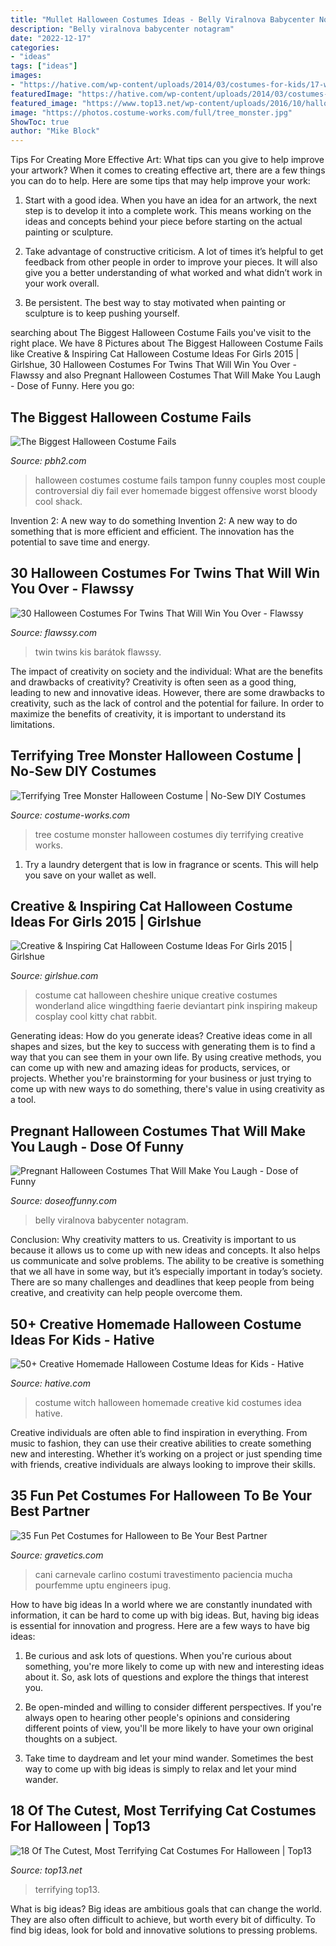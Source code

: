 ```yaml
---
title: "Mullet Halloween Costumes Ideas - Belly Viralnova Babycenter Notagram"
description: "Belly viralnova babycenter notagram"
date: "2022-12-17"
categories:
- "ideas"
tags: ["ideas"]
images:
- "https://hative.com/wp-content/uploads/2014/03/costumes-for-kids/17-witch-kid-costume-idea.jpg"
featuredImage: "https://hative.com/wp-content/uploads/2014/03/costumes-for-kids/17-witch-kid-costume-idea.jpg"
featured_image: "https://www.top13.net/wp-content/uploads/2016/10/halloween-costumes-kittens-12.jpg"
image: "https://photos.costume-works.com/full/tree_monster.jpg"
ShowToc: true
author: "Mike Block"
---
```



Tips For Creating More Effective Art: What tips can you give to help improve your artwork?
When it comes to creating effective art, there are a few things you can do to help. Here are some tips that may help improve your work: 
1. Start with a good idea. When you have an idea for an artwork, the next step is to develop it into a complete work. This means working on the ideas and concepts behind your piece before starting on the actual painting or sculpture. 

2. Take advantage of constructive criticism. A lot of times it’s helpful to get feedback from other people in order to improve your pieces. It will also give you a better understanding of what worked and what didn’t work in your work overall. 

3. Be persistent. The best way to stay motivated when painting or sculpture is to keep pushing yourself.

	

		
searching about The Biggest Halloween Costume Fails you've visit to the right place. We have 8 Pictures about The Biggest Halloween Costume Fails like Creative &amp; Inspiring Cat Halloween Costume Ideas For Girls 2015 | Girlshue, 30 Halloween Costumes For Twins That Will Win You Over - Flawssy and also Pregnant Halloween Costumes That Will Make You Laugh - Dose of Funny. Here you go:
		
    
## The Biggest Halloween Costume Fails

<img loading=lazy src="https://www.pbh2.com/wordpress/wp-content/uploads/2012/10/halloween-fails-tampon.jpg" onerror="this.onerror=null;this.src='https://tse1.mm.bing.net/th?id=OIP.VZ6ZXLmla3P6fNczFy0LeAHaJ3&amp;pid=15.1';" alt="The Biggest Halloween Costume Fails">

_Source: pbh2.com_

>halloween costumes costume fails tampon funny couples most couple controversial diy fail ever homemade biggest offensive worst bloody cool shack. 

	

Invention 2: A new way to do something
Invention 2: A new way to do something that is more efficient and efficient. The innovation has the potential to save time and energy.

    
## 30 Halloween Costumes For Twins That Will Win You Over - Flawssy

<img loading=lazy src="https://www.flawssy.com/wp-content/uploads/2016/05/Twin-Halloween-Costume-Ideas-for-infants-1.jpg" onerror="this.onerror=null;this.src='https://tse1.mm.bing.net/th?id=OIP.f6j2M0TeLKieinleRfbMHgHaJ4&amp;pid=15.1';" alt="30 Halloween Costumes For Twins That Will Win You Over - Flawssy">

_Source: flawssy.com_

>twin twins kis barátok flawssy. 

	

The impact of creativity on society and the individual: What are the benefits and drawbacks of creativity?
Creativity is often seen as a good thing, leading to new and innovative ideas. However, there are some drawbacks to creativity, such as the lack of control and the potential for failure. In order to maximize the benefits of creativity, it is important to understand its limitations.

    
## Terrifying Tree Monster Halloween Costume | No-Sew DIY Costumes

<img loading=lazy src="https://photos.costume-works.com/full/tree_monster.jpg" onerror="this.onerror=null;this.src='https://tse4.mm.bing.net/th?id=OIP.uWwxoEBWBU_ZKJaTH-swEAHaKF&amp;pid=15.1';" alt="Terrifying Tree Monster Halloween Costume | No-Sew DIY Costumes">

_Source: costume-works.com_

>tree costume monster halloween costumes diy terrifying creative works. 

	

1. Try a laundry detergent that is low in fragrance or scents. This will help you save on your wallet as well.

    
## Creative &amp; Inspiring Cat Halloween Costume Ideas For Girls 2015 | Girlshue

<img loading=lazy src="http://www.girlshue.com/wp-content/uploads/2015/09/Creative-Inspiring-Cat-Halloween-Costume-Ideas-For-Girls-2015-3.jpg" onerror="this.onerror=null;this.src='https://tse3.mm.bing.net/th?id=OIP.Hyrrb1klTgONbhDEZGLgtwHaLo&amp;pid=15.1';" alt="Creative &amp; Inspiring Cat Halloween Costume Ideas For Girls 2015 | Girlshue">

_Source: girlshue.com_

>costume cat halloween cheshire unique creative costumes wonderland alice wingdthing faerie deviantart pink inspiring makeup cosplay cool kitty chat rabbit. 

	

Generating ideas: How do you generate ideas?
Creative ideas come in all shapes and sizes, but the key to success with generating them is to find a way that you can see them in your own life. By using creative methods, you can come up with new and amazing ideas for products, services, or projects. Whether you're brainstorming for your business or just trying to come up with new ways to do something, there's value in using creativity as a tool.

    
## Pregnant Halloween Costumes That Will Make You Laugh - Dose Of Funny

<img loading=lazy src="https://www.doseoffunny.com/wp-content/uploads/2014/09/pregnant-halloween-costumes-3.jpg" onerror="this.onerror=null;this.src='https://tse3.mm.bing.net/th?id=OIP.3z_nvNpBjQO7MEImlv45nQHaMY&amp;pid=15.1';" alt="Pregnant Halloween Costumes That Will Make You Laugh - Dose of Funny">

_Source: doseoffunny.com_

>belly viralnova babycenter notagram. 

	

Conclusion: Why creativity matters to us.
Creativity is important to us because it allows us to come up with new ideas and concepts. It also helps us communicate and solve problems. The ability to be creative is something that we all have in some way, but it’s especially important in today’s society. There are so many challenges and deadlines that keep people from being creative, and creativity can help people overcome them.

    
## 50+ Creative Homemade Halloween Costume Ideas For Kids - Hative

<img loading=lazy src="https://hative.com/wp-content/uploads/2014/03/costumes-for-kids/17-witch-kid-costume-idea.jpg" onerror="this.onerror=null;this.src='https://tse1.mm.bing.net/th?id=OIP.yXlWKxDPCjtEfoJUtG1s9gHaM_&amp;pid=15.1';" alt="50+ Creative Homemade Halloween Costume Ideas for Kids - Hative">

_Source: hative.com_

>costume witch halloween homemade creative kid costumes idea hative. 

	

Creative individuals are often able to find inspiration in everything. From music to fashion, they can use their creative abilities to create something new and interesting. Whether it’s working on a project or just spending time with friends, creative individuals are always looking to improve their skills.

    
## 35 Fun Pet Costumes For Halloween To Be Your Best Partner

<img loading=lazy src="https://www.gravetics.com/wp-content/uploads/2017/08/iPug-Dog-Halloween-Costumes.jpg" onerror="this.onerror=null;this.src='https://tse1.mm.bing.net/th?id=OIP.bIV1n0c-y7IcSTKTDZ_chQHaEK&amp;pid=15.1';" alt="35 Fun Pet Costumes for Halloween to Be Your Best Partner">

_Source: gravetics.com_

>cani carnevale carlino costumi travestimento paciencia mucha pourfemme uptu engineers ipug. 

	

How to have big ideas
In a world where we are constantly inundated with information, it can be hard to come up with big ideas. But, having big ideas is essential for innovation and progress. Here are a few ways to have big ideas:
1) Be curious and ask lots of questions. When you're curious about something, you're more likely to come up with new and interesting ideas about it. So, ask lots of questions and explore the things that interest you.

2) Be open-minded and willing to consider different perspectives. If you're always open to hearing other people's opinions and considering different points of view, you'll be more likely to have your own original thoughts on a subject.

3) Take time to daydream and let your mind wander. Sometimes the best way to come up with big ideas is simply to relax and let your mind wander.

    
## 18 Of The Cutest, Most Terrifying Cat Costumes For Halloween | Top13

<img loading=lazy src="https://www.top13.net/wp-content/uploads/2016/10/halloween-costumes-kittens-12.jpg" onerror="this.onerror=null;this.src='https://tse4.mm.bing.net/th?id=OIP.YBoVEGpSENYzNvYbxcxOMwHaKX&amp;pid=15.1';" alt="18 Of The Cutest, Most Terrifying Cat Costumes For Halloween | Top13">

_Source: top13.net_

>terrifying top13. 

	

What is big ideas?
Big ideas are ambitious goals that can change the world. They are also often difficult to achieve, but worth every bit of difficulty. To find big ideas, look for bold and innovative solutions to pressing problems.

